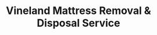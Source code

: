 ---
layout: location.njk
title: Vineland Mattress Removal & Disposal Service
description: Professional mattress removal in Vineland, New Jersey. Next-day pickup  Licensed, insured, and eco-friendly. Serving 18 neighborhoods.
permalink: /mattress-removal/new-jersey/vineland/
city: Vineland
state: New Jersey
stateSlug: new-jersey
tier: 2
coordinates:
  lat: 39.4863
  lng: -75.0260
pricing:
  startingPrice: 125
  single: 125
  queen: 155
  king: 180
  boxSpring: 30
neighborhoods:
  - name: Downtown Vineland
    zipCodes: ["08360"]
  - name: Landis Avenue Historic District
    zipCodes: ["08360"]
  - name: Elm Neighborhood
    zipCodes: ["08360"]
  - name: East Vineland
    zipCodes: ["08360"]
  - name: West Vineland
    zipCodes: ["08360"]
  - name: North Vineland
    zipCodes: ["08361"]
  - name: South Vineland
    zipCodes: ["08360"]
  - name: Landis Green Village
    zipCodes: ["08360"]
  - name: Boulevard Park
    zipCodes: ["08360"]
  - name: Newfield Heights
    zipCodes: ["08344"]
  - name: Dante
    zipCodes: ["08360"]
  - name: Wallace Heights
    zipCodes: ["08360"]
  - name: Leamington
    zipCodes: ["08327"]
  - name: Malaga
    zipCodes: ["08328"]
  - name: Olivet
    zipCodes: ["08332"]
  - name: Norma
    zipCodes: ["08347"]
  - name: Buena Vista
    zipCodes: ["08310"]
  - name: Minotola
    zipCodes: ["08341"]
zipCodes: ["08360", "08361", "08344", "08327", "08328", "08332", "08347", "08310", "08341"]
recyclingPartners:
  - "Cumberland County Recycling Center"
  - "South Jersey Resource Recovery Facility"
  - "Waste Management of South Jersey"
localRegulations: "Cumberland County requires all mattresses be wrapped in plastic for disposal. Licensed waste haulers must transport bedding materials to approved facilities. Residents cannot place unwrapped mattresses curbside - they must be properly prepared for pickup by certified removal services."
nearbyCities:
  - name: Camden
    slug: camden
    distance: 35
    isSuburb: false
  - name: Trenton
    slug: trenton
    distance: 45
    isSuburb: false
  - name: Lakewood
    slug: lakewood
    distance: 55
    isSuburb: false
  - name: Newark
    slug: newark
    distance: 75
    isSuburb: false
  - name: Jersey City
    slug: jersey-city
    distance: 85
    isSuburb: false
  - name: Paterson
    slug: paterson
    distance: 90
    isSuburb: false
reviews:
  count: 127
  featured:
    - text: "Honestly wasn't sure what to expect but these guys were fantastic! Had an ancient waterbed mattress that weighed a ton - they wrestled it down from our second floor without damaging the walls. Quick, friendly, and way easier than trying to haul it myself."
      author: "Tony D."
      neighborhood: "Landis Avenue Historic District"
    - text: "Booked them for Saturday morning pickup. Showed up exactly on time, had proper equipment, wrapped everything perfectly per county rules. Whole thing took maybe 15-20 minutes start to finish. Would definitely use again."
      author: "Jennifer L."
      neighborhood: "East Vineland"
    - text: "My elderly mother needed help clearing out dad's old bedroom set after he passed. The team was incredibly respectful and gentle with the whole situation. They handled the mattress, box spring, and even helped move the heavy dresser aside so they could get everything out safely. Really appreciated their kindness during a difficult time."
      author: "Michael K."
      neighborhood: "North Vineland"
faqs:
  - question: "How much does mattress removal cost in Vineland?"
    answer: "Our transparent pricing starts at $125 for a single mattress, $155 for two pieces (mattress + box spring), and $180 for three pieces (mattress + box spring + frame). All prices include pickup, transportation, and eco-friendly disposal."
  - question: "How quickly can you pick up my mattress?"
    answer: "We offer next-day service in most Vineland neighborhoods. Same-day pickup may be available for urgent situations. Book online or call (720) 263-6094 to check availability."
  - question: "Do you serve all Vineland ZIP codes?"
    answer: "Yes, we serve all Vineland neighborhoods including 08360, 08361, and surrounding areas like Newfield Heights (08344), Leamington (08327), and Buena Vista (08310). Check our full service area list for your specific location."
  - question: "What's included in the pickup service?"
    answer: "Full-service pickup includes professional removal from any floor, proper wrapping for Cumberland County compliance, transportation to certified facilities, and eco-friendly recycling. We handle all the heavy lifting."
  - question: "Do you handle stairs and difficult access?"
    answer: "Yes, our team handles stairs, narrow hallways, and challenging access situations. We charge $10 per flight of stairs and may add a fee for carries over 75 feet, but we'll discuss any additional costs upfront."
  - question: "Are you licensed and insured in Cumberland County?"
    answer: "Yes, we're fully licensed waste haulers and insured for mattress removal in Cumberland County. We follow all local regulations including proper mattress wrapping and disposal at approved facilities."
  - question: "Can you remove other bedroom items with the mattress?"
    answer: "We can remove bed frames, box springs, and headboards as part of our service. Other furniture may be available for an additional fee - just ask when booking your Vineland pickup."
  - question: "What happens to my mattress after pickup?"
    answer: "We transport mattresses to certified recycling facilities where 80% of materials are recovered. Springs become scrap metal, foam is recycled into carpet padding, and fabrics are processed for industrial use - keeping waste out of Cumberland County landfills."
pageContent:
  heroDescription: "Get your old mattress removed quickly and responsibly in Vineland. Our licensed team provides next-day service to all Cumberland County neighborhoods with transparent pricing and eco-friendly disposal."
  aboutService: "<p>Vineland's unique housing landscape - from century-old homes in the Landis Avenue Historic District to modern developments in East Vineland - presents specific challenges for mattress removal. Our team understands the narrow staircases in Victorian-era houses, the tight elevator access in newer apartment complexes, and the logistics of navigating Vineland's tree-lined residential streets.</p><p>As Cumberland County's largest city, Vineland generates substantial bedroom furniture turnover from its diverse population of families, retirees, and college students. Our service efficiently handles everything from waterbed mattresses common in older homes to memory foam sets popular with younger residents moving between rental properties.</p><p>Our Vineland operation leverages the city's central location in South Jersey, allowing us to coordinate pickups across all neighborhoods efficiently. We work around Vineland's active agricultural schedule, understanding that rural areas may need flexible timing during harvest seasons, while urban districts require precise scheduling for busy apartment turnovers.</p>"
  serviceAreasIntro: "We provide comprehensive mattress removal throughout Vineland and surrounding Cumberland County areas. Our service covers established neighborhoods like Landis Avenue Historic District and growing residential areas such as Landis Green Village and Newfield Heights."
  regulationsCompliance: "Vineland's proximity to agricultural areas means Cumberland County has strict guidelines to prevent contamination from improperly disposed bedding materials. Our team navigates these requirements expertly - we use county-approved plastic wrapping, coordinate timing with Vineland's waste collection routes, and ensure documentation meets New Jersey's chain-of-custody requirements. Unlike DIY disposal, our licensed approach prevents costly violations and protects Vineland's rural-urban environment from contamination."
  environmentalImpact: "<p>Vineland's agricultural heritage means environmental stewardship runs deep in the community - and mattress recycling fits perfectly with that tradition. Each mattress we collect from neighborhoods like Dante and Minotola travels to specialized facilities where steel coils become rebar for construction projects, memory foam transforms into athletic field padding, and cotton fabrics get processed into industrial wiping cloths.</p><p>Cumberland County produces over 2,000 discarded mattresses annually from Vineland alone. Through our recycling partnerships, we've diverted 85% of that waste from the county's limited landfill capacity. This means cleaner groundwater for Vineland's agricultural areas and more landfill space preserved for true waste that can't be recycled.</p><p>Our South Jersey recycling network creates a regional circular economy - your old Vineland mattress might become carpet padding in Philadelphia office buildings or playground surfacing in Camden schools. It's local environmental action that extends far beyond Cumberland County borders while keeping disposal costs reasonable for Vineland families.</p>"
  howItWorksScheduling: "Select your preferred date and time window. We offer flexible scheduling including next-day service for most Vineland locations and can coordinate around your work schedule or moving timeline."
  howItWorksService: "Our licensed team arrives on schedule, handles all the heavy lifting, and properly prepares your mattress according to Cumberland County regulations. We work efficiently and respect your property during the removal process."
  howItWorksDisposal: "We transport your mattress directly to certified recycling facilities where materials are separated and processed. You'll receive confirmation that your items were disposed of responsibly and in compliance with New Jersey environmental standards."
  sidebarStats:
    mattressesRemoved: "850"
---